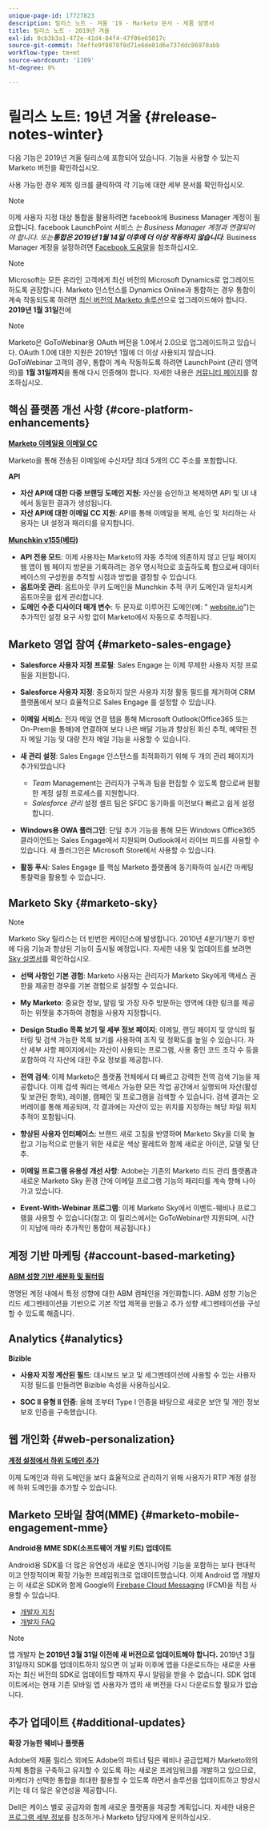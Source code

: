 ```yaml
---
unique-page-id: 17727823
description: 릴리스 노트 - 겨울 '19 - Marketo 문서 - 제품 설명서
title: 릴리스 노트 - 2019년 겨울
exl-id: 0cb3b3a1-472e-41d4-84f4-47f06e65017c
source-git-commit: 74effe9f8078f8d71e6de01d6e737ddc86978abb
workflow-type: tm+mt
source-wordcount: '1109'
ht-degree: 0%

---
```


# 릴리스 노트: 19년 겨울 {#release-notes-winter}

다음 기능은 2019년 겨울 릴리스에 포함되어 있습니다. 기능을 사용할 수 있는지 Marketo 버전을 확인하십시오.

사용 가능한 경우 제목 링크를 클릭하여 각 기능에 대한 세부 문서를 확인하십시오.

>[!NOTE]
>
>이제 사용자 지정 대상 통합을 활용하려면 facebook에 Business Manager 계정이 필요합니다. facebook LaunchPoint 서비스 *는 Business Manager 계정과 연결되어야 합니다. 또는&#x200B;**통합은 2019년 1월 14일 이후에 더 이상 작동하지 않습니다**.* Business Manager 계정을 설정하려면 [Facebook 도움말](https://www.facebook.com/business/help/1710077379203657)을 참조하십시오.

>[!NOTE]
>
>Microsoft는 모든 온라인 고객에게 최신 버전의 Microsoft Dynamics로 업그레이드하도록 권장합니다. Marketo 인스턴스를 Dynamics Online과 통합하는 경우 통합이 계속 작동되도록 하려면 [최신 버전의 Marketo 솔루션](/help/marketo/product-docs/crm-sync/microsoft-dynamics-sync/sync-setup/update-the-marketo-solution-for-microsoft-dynamics.md)으로 업그레이드해야 합니다. **2019년 1월 31일**&#x200B;전에

>[!NOTE]
>
>Marketo은 GoToWebinar용 OAuth 버전을 1.0에서 2.0으로 업그레이드하고 있습니다. OAuth 1.0에 대한 지원은 2019년 1월에 더 이상 사용되지 않습니다. GoToWebinar 고객의 경우, 통합이 계속 작동하도록 하려면 LaunchPoint (관리 영역의)를 **1월 31일까지**&#x200B;을 통해 다시 인증해야 합니다. 자세한 내용은 [커뮤니티 페이지](https://nation.marketo.com/docs/DOC-6739-gotowebinar-authentication-change-take-action-before-1312019)를 참조하십시오.

## 핵심 플랫폼 개선 사항 {#core-platform-enhancements}

**[Marketo 이메일용 이메일 CC](/help/marketo/product-docs/email-marketing/general/email-cc.md)**

Marketo을 통해 전송된 이메일에 수신자당 최대 5개의 CC 주소를 포함합니다.

**API**

* **자산 API에 대한 다중 브랜딩 도메인 지원:** 자산을 승인하고 복제하면 API 및 UI 내에서 동일한 결과가 생성됩니다.
* **자산 API에 대한 이메일 CC 지원**: API를 통해 이메일을 복제, 승인 및 처리하는 사용자는 UI 설정과 패리티를 유지합니다.

**[Munchkin v155(베타)](https://developers.marketo.com/javascript-api/lead-tracking/configuration/)**

* **API 전용 모드**: 이제 사용자는 Marketo의 자동 추적에 의존하지 않고 단일 페이지 웹 앱이 웹 페이지 방문을 기록하려는 경우 명시적으로 호출하도록 함으로써 데이터베이스의 구성원을 추적할 시점과 방법을 결정할 수 있습니다.
* **옵트아웃 관리**: 옵트아웃 쿠키 도메인을 Munchkin 추적 쿠키 도메인과 일치시켜 옵트아웃을 쉽게 관리합니다.
* **도메인 수준 디사이더 매개 변수**: 두 문자로 이루어진 도메인(예: &quot;  [website.io](https://website.io)&quot;)는 추가적인 설정 요구 사항 없이 Marketo에서 자동으로 추적됩니다.

## Marketo 영업 참여 {#marketo-sales-engage}

* **Salesforce 사용자 지정 프로필**: Sales Engage 는 이제 무제한 사용자 지정 프로필을 지원합니다.

* **Salesforce 사용자 지정**: 중요하지 않은 사용자 지정 활동 필드를 제거하여 CRM 플랫폼에서 보다 효율적으로 Sales Engage 를 설정할 수 있습니다.
* **이메일 서비스**: 전자 메일 연결 탭을 통해 Microsoft Outlook(Office365 또는 On-Prem을 통해)에 연결하여 보다 나은 배달 기능과 향상된 회신 추적, 예약된 전자 메일 기능 및 대량 전자 메일 기능을 사용할 수 있습니다.
* **새 관리 설정**: Sales Engage 인스턴스를 최적화하기 위해 두 개의 관리 페이지가 추가되었습니다

   * _Team_ Management는 관리자가 구독과 팀을 편집할 수 있도록 함으로써 원활한 계정 설정 프로세스를 지원합니다.
   * _Salesforce 관리_ 설정 셸프 팀은 SFDC 동기화를 이전보다 빠르고 쉽게 설정합니다.

* **Windows용 OWA 플러그인**: 단일 추가 기능을 통해 모든 Windows Office365 클라이언트는 Sales Engage에서 지원되며 Outlook에서 라이브 피드를 사용할 수 있습니다. 새 플러그인은 Microsoft Store에서 사용할 수 있습니다.
* **활동 푸시**: Sales Engage 를 핵심 Marketo 플랫폼에 동기화하여 실시간 마케팅 통찰력을 활용할 수 있습니다.

## Marketo Sky {#marketo-sky}

>[!NOTE]
>
>Marketo Sky 릴리스는 더 빈번한 케이던스에 발생합니다. 2010년 4분기/1분기 후반에 다음 기능과 향상된 기능이 출시될 예정입니다. 자세한 내용 및 업데이트를 보려면 [Sky 설명서](https://help.marketo.com/)를 확인하십시오.

* **선택 사항인 기본 경험**: Marketo 사용자는 관리자가 Marketo Sky에게 액세스 권한을 제공한 경우를 기본 경험으로 설정할 수 있습니다.

* **My Marketo**: 중요한 정보, 알림 및 가장 자주 방문하는 영역에 대한 링크를 제공하는 위젯을 추가하여 경험을 사용자 지정합니다.

* **Design Studio 목록 보기 및 세부 정보 페이지**: 이메일, 랜딩 페이지 및 양식의 필터링 및 검색 가능한 목록 보기를 사용하여 조직 및 정확도를 높일 수 있습니다. 자산 세부 사항 페이지에서는 자산이 사용되는 프로그램, 사용 중인 코드 조각 수 등을 포함하여 각 자산에 대한 주요 정보를 제공합니다.

* **전역 검색**: 이제 Marketo은 플랫폼 전체에서 더 빠르고 강력한 전역 검색 기능을 제공합니다. 이제 검색 쿼리는 액세스 가능한 모든 작업 공간에서 실행되며 자산(활성 및 보관된 항목), 레이블, 캠페인 및 프로그램을 검색할 수 있습니다. 검색 결과는 오버레이를 통해 제공되며, 각 결과에는 자산이 있는 위치를 지정하는 해당 파일 위치 추적이 포함됩니다.

* **향상된 사용자 인터페이스**: 브랜드 새로 고침을 반영하며 Marketo Sky을 더욱 놀랍고 기능적으로 만들기 위한 새로운 색상 팔레트와 함께 새로운 아이콘, 모델 및 단추.

* **이메일 프로그램 유용성 개선 사항**: Adobe는 기존의 Marketo 리드 관리 플랫폼과 새로운 Marketo Sky 환경 간에 이메일 프로그램 기능의 패리티를 계속 향해 나아가고 있습니다.
* **Event-With-Webinar 프로그램**: 이제 Marketo Sky에서 이벤트-웨비나 프로그램을 사용할 수 있습니다(참고: 이 릴리스에서는 GoToWebinar만 지원되며, 시간이 지남에 따라 추가적인 통합이 제공됩니다.)

## 계정 기반 마케팅 {#account-based-marketing}

**[ABM 성향 기반 세분화 및 필터링](/help/marketo/product-docs/target-account-management/using-personas.md)**

명명된 계정 내에서 특정 성향에 대한 ABM 캠페인을 개인화합니다. ABM 성향 기능은 리드 세그멘테이션을 기반으로 기본 작업 제목을 만들고 추가 성향 세그멘테이션을 구성할 수 있도록 해줍니다.

## Analytics {#analytics}

**Bizible**

* **사용자 지정 계산된 필드**: 대시보드 보고 및 세그멘테이션에 사용할 수 있는 사용자 지정 필드를 만들려면 Bizible 속성을 사용하십시오.

* **SOC II 유형 II 인증**: 올해 초부터 Type I 인증을 바탕으로 새로운 보안 및 개인 정보 보호 인증을 구축했습니다.

## 웹 개인화 {#web-personalization}

**[계정 설정에서 하위 도메인 추가](/help/marketo/product-docs/web-personalization/getting-started/workspaces-in-web-personalization.md)**

이제 도메인과 하위 도메인을 보다 효율적으로 관리하기 위해 사용자가 RTP 계정 설정에 하위 도메인을 추가할 수 있습니다.

## Marketo 모바일 참여(MME) {#marketo-mobile-engagement-mme}

**Android용 MME SDK(소프트웨어 개발 키트) 업데이트**

Android용 SDK를 더 많은 유연성과 새로운 엔지니어링 기능을 포함하는 보다 현대적이고 안정적이며 확장 가능한 프레임워크로 업데이트했습니다. 이제 Android 앱 개발자는 이 새로운 SDK와 함께 Google의 [Firebase Cloud Messaging](https://firebase.google.com/docs/cloud-messaging/) (FCM)을 직접 사용할 수 있습니다.

* [개발자 지침](https://developers.marketo.com/mobile/installation/#android_adding_fcm_to_your_application)
* [개발자 FAQ](https://developers.marketo.com/mobile/installation/#android_fcm_faq)

>[!NOTE]
>
>앱 개발자 **는 2019년 3월 31일 이전에 새 버전으로 업데이트해야 합니다.** 2019년 3월 31일까지 SDK를 업데이트하지 않으면 이 날짜 이후에 앱을 다운로드하는 새로운 사용자는 최신 버전의 SDK로 업데이트할 때까지 푸시 알림을 받을 수 없습니다. SDK 업데이트에서는 현재 기존 모바일 앱 사용자가 앱의 새 버전을 다시 다운로드할 필요가 없습니다.

## 추가 업데이트 {#additional-updates}

**확장 가능한 웨비나 플랫폼**

Adobe의 제품 릴리스 외에도 Adobe의 파트너 팀은 웨비나 공급업체가 Marketo와의 자체 통합을 구축하고 유지할 수 있도록 하는 새로운 프레임워크를 개발하고 있으므로, 마케터가 선택한 통합을 최대한 활용할 수 있도록 하면서 솔루션을 업데이트하고 향상시키는 데 더 많은 유연성을 제공합니다.

Dell은 케이스 별로 공급자와 함께 새로운 플랫폼을 제공할 계획입니다. 자세한 내용은 [프로그램 세부 정보](https://www.marketo.com/why-marketo/partners/technology/)를 참조하거나 Marketo 담당자에게 문의하십시오.
